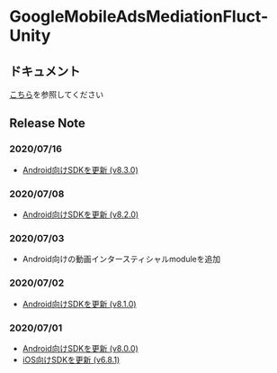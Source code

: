 # GoogleMobileAdsMediationFluct-Unity

## ドキュメント

[こちら](https://voyagegroup.github.io/FluctSDK-Doc/#/admob-mediation-unity/start)を参照してください

## Release Note

### 2020/07/16

* [Android向けSDKを更新 (v8.3.0)](https://github.com/voyagegroup/FluctSDK-Android)

### 2020/07/08

* [Android向けSDKを更新 (v8.2.0)](https://github.com/voyagegroup/FluctSDK-Android)

### 2020/07/03

* Android向けの動画インタースティシャルmoduleを追加

### 2020/07/02

* [Android向けSDKを更新 (v8.1.0)](https://github.com/voyagegroup/FluctSDK-Android)

### 2020/07/01

* [Android向けSDKを更新 (v8.0.0)](https://github.com/voyagegroup/FluctSDK-Android)
* [iOS向けSDKを更新 (v6.8.1)](https://github.com/voyagegroup/FluctSDK-iOS)
